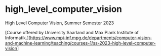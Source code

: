 # high_level_computer_vision
High Level Computer Vision, Summer Semester 2023

[Course offered by University Saarland and Max Plank Institute of Informatik.][https://www.mpi-inf.mpg.de/departments/computer-vision-and-machine-learning/teaching/courses-1/ss-2023-high-level-computer-vision]
